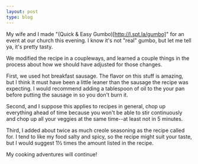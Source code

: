```yaml
---
layout: post
type: blog
---
```

My wife and I made "(Quick & Easy Gumbo)[http://l.spt.la/gumbo]" for an event at our church this evening. I know it's not "real" gumbo, but let me tell ya, it's pretty tasty.

We modified the recipe in a coupleways, and learned a couple things in the process about how we should have adjusted for those changes. 

First, we used hot breakfast sausage. The flavor on this stuff is amazing, but I think it must have been a little leaner than the sausage the recipe was expecting. I would recommend adding a tablespoon of oil to the your pan before putting the sausage in so you don't burn it.

Second, and I suppose this applies to recipes in general, chop up everything ahead of time because you won't be able to stir continuously and chop up all your veggies at the same time--at least not in 5 minutes.

Third, I added about twice as much creole seasoning as the recipe called for. I tend to like my food salty and spicy, so the recipe might suit your taste, but I would suggest 1&frac12; times the amount listed in the recipe.

My cooking adventures will continue!


